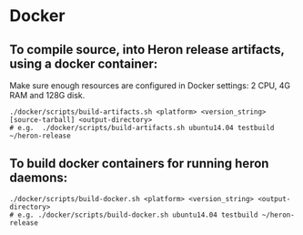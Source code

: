 # Docker

## To compile source, into Heron release artifacts, using a docker container:
Make sure enough resources are configured in Docker settings: 2 CPU, 4G RAM and 128G disk.
```
./docker/scripts/build-artifacts.sh <platform> <version_string> [source-tarball] <output-directory>
# e.g.  ./docker/scripts/build-artifacts.sh ubuntu14.04 testbuild ~/heron-release
```

## To build docker containers for running heron daemons:
```
./docker/scripts/build-docker.sh <platform> <version_string> <output-directory>
# e.g. ./docker/scripts/build-docker.sh ubuntu14.04 testbuild ~/heron-release
```
